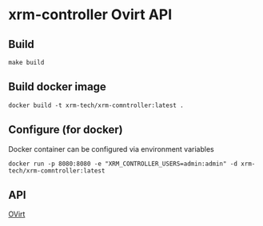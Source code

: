# xrm-controller Ovirt API


## Build

`make build`


## Build docker image

`docker build -t xrm-tech/xrm-comntroller:latest .`

## Configure (for docker)

Docker container can be configured via environment variables

`docker run -p 8080:8080 -e "XRM_CONTROLLER_USERS=admin:admin" -d xrm-tech/xrm-comntroller:latest`

## API

[OVirt](./app/xrm-controller/ovirt.md)
